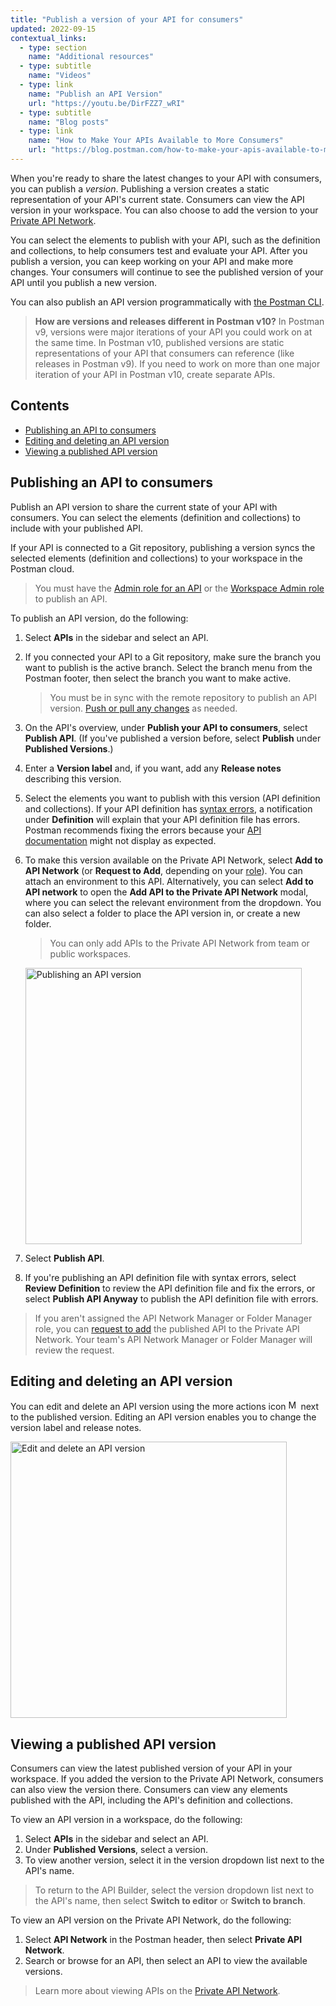 ```yaml
---
title: "Publish a version of your API for consumers"
updated: 2022-09-15
contextual_links:
  - type: section
    name: "Additional resources"
  - type: subtitle
    name: "Videos"
  - type: link
    name: "Publish an API Version"
    url: "https://youtu.be/DirFZZ7_wRI"
  - type: subtitle
    name: "Blog posts"
  - type: link
    name: "How to Make Your APIs Available to More Consumers"
    url: "https://blog.postman.com/how-to-make-your-apis-available-to-more-consumers/"
---
```


When you're ready to share the latest changes to your API with consumers, you can publish a _version_. Publishing a version creates a static representation of your API's current state. Consumers can view the API version in your workspace. You can also choose to add the version to your [Private API Network](/docs/collaborating-in-postman/private-api-network/adding-private-network/).

You can select the elements to publish with your API, such as the definition and collections, to help consumers test and evaluate your API. After you publish a version, you can keep working on your API and make more changes. Your consumers will continue to see the published version of your API until you publish a new version.

You can also publish an API version programmatically with [the Postman CLI](/docs/postman-cli/postman-cli-options/#publishing-an-api-version).

> **How are versions and releases different in Postman v10?** In Postman v9, versions were major iterations of your API you could work on at the same time. In Postman v10, published versions are static representations of your API that consumers can reference (like releases in Postman v9). If you need to work on more than one major iteration of your API in Postman v10, create separate APIs.

## Contents

* [Publishing an API to consumers](#publishing-an-api-to-consumers)
* [Editing and deleting an API version](#editing-and-deleting-an-api-version)
* [Viewing a published API version](#viewing-a-published-api-version)

## Publishing an API to consumers

Publish an API version to share the current state of your API with consumers. You can select the elements (definition and collections) to include with your published API.

If your API is connected to a Git repository, publishing a version syncs the selected elements (definition and collections) to your workspace in the Postman cloud.

> You must have the [Admin role for an API](/docs/collaborating-in-postman/roles-and-permissions/#api-roles) or the [Workspace Admin role](/docs/collaborating-in-postman/roles-and-permissions/#workspace-roles) to publish an API.

To publish an API version, do the following:

1. Select **APIs** in the sidebar and select an API.
1. If you connected your API to a Git repository, make sure the branch you want to publish is the active branch. Select the branch menu from the Postman footer, then select the branch you want to make active.

    > You must be in sync with the remote repository to publish an API version. [Push or pull any changes](/docs/designing-and-developing-your-api/versioning-an-api/managing-git-changes/#pushing-and-pulling-changes) as needed.

1. On the API's overview, under **Publish your API to consumers**, select **Publish API**. (If you've published a version before, select **Publish** under **Published Versions**.)
1. Enter a **Version label** and, if you want, add any **Release notes** describing this version.
1. Select the elements you want to publish with this version (API definition and collections). If your API definition has [syntax errors](/docs/designing-and-developing-your-api/developing-an-api/validating-elements-against-schema/#viewing-syntax-errors-in-your-api-definition), a notification under **Definition** will explain that your API definition file has errors. Postman recommends fixing the errors because your [API documentation](/docs/publishing-your-api/documenting-your-api/) might not display as expected.
1. To make this version available on the Private API Network, select **Add to API Network** (or **Request to Add**, depending on your [role](/docs/collaborating-in-postman/roles-and-permissions/#team-roles)). You can attach an environment to this API. Alternatively, you can select **Add to API network** to open the **Add API to the Private API Network** modal, where you can select the relevant environment from the dropdown. You can also select a folder to place the API version in, or create a new folder.

    > You can only add APIs to the Private API Network from team or public workspaces.

   <img alt="Publishing an API version" src="https://assets.postman.com/postman-docs/v10/api-builder-publish-v10-3.jpg" width="442px" />

1. Select **Publish API**.
1. If you're publishing an API definition file with syntax errors, select **Review Definition** to review the API definition file and fix the errors, or select **Publish API Anyway** to publish the API definition file with errors.

> If you aren't assigned the API Network Manager or Folder Manager role, you can [request to add](/docs/collaborating-in-postman/private-api-network/private-network-requests/#requesting-to-add-elements) the published API to the Private API Network. Your team's API Network Manager or Folder Manager will review the request.

## Editing and deleting an API version

You can edit and delete an API version using the more actions icon <img alt="More actions icon" src="https://assets.postman.com/postman-docs/icon-more-actions-v9.jpg#icon" width="16px"> next to the published version. Editing an API version enables you to change the version label and release notes.

<img alt="Edit and delete an API version" src="https://assets.postman.com/postman-docs/v10/published-api-version-actions-v10.jpg" width="442px" />

## Viewing a published API version

Consumers can view the latest published version of your API in your workspace. If you added the version to the Private API Network, consumers can also view the version there. Consumers can view any elements published with the API, including the API's definition and collections.

To view an API version in a workspace, do the following:

1. Select **APIs** in the sidebar and select an API.
1. Under **Published Versions**, select a version.
1. To view another version, select it in the version dropdown list next to the API's name.

> To return to the API Builder, select the version dropdown list next to the API's name, then select **Switch to editor** or **Switch to branch**.

To view an API version on the Private API Network, do the following:

1. Select **API Network** in the Postman header, then select **Private API Network**.
1. Search or browse for an API, then select an API to view the available versions.

> Learn more about viewing APIs on the [Private API Network](/docs/collaborating-in-postman/private-api-network/adding-private-network/).
